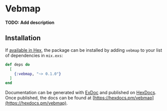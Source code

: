 # Vebmap

**TODO: Add description**

## Installation

If [available in Hex](https://hex.pm/docs/publish), the package can be installed
by adding `vebmap` to your list of dependencies in `mix.exs`:

```elixir
def deps do
  [
    {:vebmap, "~> 0.1.0"}
  ]
end
```

Documentation can be generated with [ExDoc](https://github.com/elixir-lang/ex_doc)
and published on [HexDocs](https://hexdocs.pm). Once published, the docs can
be found at [https://hexdocs.pm/vebmap](https://hexdocs.pm/vebmap).

